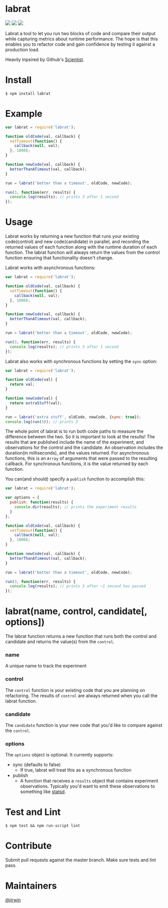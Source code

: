 # labrat

[![](https://img.shields.io/travis/jirwin/labrat.svg?style=flat)](https://travis-ci.org/jirwin/labrat) [![](https://img.shields.io/npm/v/labrat.svg?style=flat)](https://npmjs.org/labrat) [![](https://img.shields.io/npm/l/labrat.svg?style=flat)](https://npmjs.org/labrat)

Labrat a tool to let you run two blocks of code and compare their output while capturing metrics about runtime
performance. The hope is that this enables you to refactor code and gain confidence by testing it against a production
load.

Heavily inpsired by Github's [Scientist](https://github.com/github/scientist).

# Install
`$ npm install labrat`

# Example
```javascript
var labrat = require('labrat');

function oldCode(val, callback) {
  setTimeout(function() {
    callback(null, val);
  }, 1000);
}

function newCode(val, callback) {
  betterThanATimeout(val, callback);
}

run = labrat('better than a timeout', oldCode, newCode);

run(3, function(err, results) {
  console.log(results); // prints 3 after 1 second
});
```

# Usage
Labrat works by returning a new function that runs your existing code(control) and new code(candidate) in parallel, and
recording the returned values of each function along with the runtime duration of each function. The labrat function
will always return the values from the control function ensuring that functionality doesn't change.

Labrat works with asynchronous functions:
```javascript
var labrat = require('labrat');

function oldCode(val, callback) {
  setTimeout(function() {
    callback(null, val);
  }, 1000);
}

function newCode(val, callback) {
  betterThanATimeout(val, callback);
}

run = labrat('better than a timeout', oldCode, newCode);

run(3, function(err, results) {
  console.log(results); // prints 3 after 1 second
});
```

Labrat also works with synchronous functions by setting the `sync` option:
```javascript
var labrat = require('labrat');

function oldCode(val) {
  return val;
}

function newCode(val) {
  return extraStuff(val);
}

run = labrat('extra stuff', oldCode, newCode, {sync: true});
console.log(run(3)); // prints 3
```

The whole point of labrat is to run both code paths to measure the difference between the two. So it is important to
look at the results! The results that are published include the name of the experiment, and observations for the control
and the candidate. An observation includes the duration(in milliseconds), and the values returned. For asynchronous
functions, this is an `Array` of arguments that were passed to the resulting callback. For synchronous functions, it is
the value returned by each function.

You can(and should) specify a `publish` function to accomplish this:
```javascript
var labrat = require('labrat');

var options = {
  publish: function(results) {
    console.dir(results); // prints the experiment results
  }
};

function oldCode(val, callback) {
  setTimeout(function() {
    callback(null, val);
  }, 1000);
}

function newCode(val, callback) {
  betterThanATimeout(val, callback);
}

run = labrat('better than a timeout', oldCode, newCode);

run(3, function(err, results) {
  console.log(results); // prints 3 after ~1 second has passed
});
```

# labrat(name, control, candidate[, options])
The labrat function returns a new function that runs both the control and candidate and returns the value(s) from the
`control`.

### name
A unique name to track the experiment

### control
The `control` function is your existing code that you are planning on refactoring. The results of `control` are always
returned when you call the labrat function.

### candidate
The `candidate` function is your new code that you'd like to compare against the `control`.

### options
The `options` object is optional. It currently supports:
* sync (defaults to false)
  * If true, labrat will treat this as a synchronous function
* publish
  * A function that receives a `results` object that contains experiment observations. Typically you'd want to emit
    these observations to something like [statsd](https://github.com/etsy/statsd).
   
# Test and Lint
`$ npm test && npm run-script lint`

# Contribute
Submit pull requests against the master branch. Make sure tests and lint pass.

# Maintainers
[@jirwin](https://github.com/jirwin)